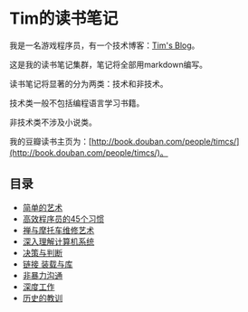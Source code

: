 # Tim的读书笔记
我是一名游戏程序员，有一个技术博客：[Tim's Blog](http://wuzhiwei.net)。

这是我的读书笔记集群，笔记将全部用markdown编写。

读书笔记将显著的分为两类：技术和非技术。

技术类一般不包括编程语言学习书籍。

非技术类不涉及小说类。

我的豆瓣读书主页为：[http://book.douban.com/people/timcs/](http://book.douban.com/people/timcs/)。

## 目录
* [简单的艺术](https://github.com/iWoz/ReadingNotes/blob/master/%E7%AE%80%E5%8D%95%E7%9A%84%E8%89%BA%E6%9C%AF.md)
* [高效程序员的45个习惯](https://github.com/iWoz/ReadingNotes/blob/master/%E9%AB%98%E6%95%88%E7%A8%8B%E5%BA%8F%E5%91%98%E7%9A%8445%E4%B8%AA%E4%B9%A0%E6%83%AF.md)
* [禅与摩托车维修艺术](https://github.com/iWoz/ReadingNotes/blob/master/%E7%A6%85%E4%B8%8E%E6%91%A9%E6%89%98%E8%BD%A6%E7%BB%B4%E4%BF%AE%E8%89%BA%E6%9C%AF.md)
* [深入理解计算机系统](https://github.com/iWoz/ReadingNotes/blob/master/%E6%B7%B1%E5%85%A5%E7%90%86%E8%A7%A3%E8%AE%A1%E7%AE%97%E6%9C%BA%E7%B3%BB%E7%BB%9F.md)
* [决策与判断](https://github.com/iWoz/ReadingNotes/blob/master/%E5%86%B3%E7%AD%96%E4%B8%8E%E5%88%A4%E6%96%AD.md)
* [链接 装载与库](https://github.com/iWoz/ReadingNotes/blob/master/%E9%93%BE%E6%8E%A5%20%E8%A3%85%E8%BD%BD%E4%B8%8E%E5%BA%93.md)
* [非暴力沟通](https://github.com/iWoz/ReadingNotes/blob/master/%E9%9D%9E%E6%9A%B4%E5%8A%9B%E6%B2%9F%E9%80%9A.md)
* [深度工作](https://github.com/iWoz/ReadingNotes/blob/master/%E6%B7%B1%E5%BA%A6%E5%B7%A5%E4%BD%9C.md)
* [历史的教训](https://github.com/iWoz/ReadingNotes/blob/master/历史的教训.md)

